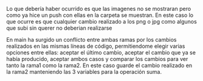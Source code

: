 Lo que debería haber ocurrido es que las imagenes no se mostraran pero como ya hice un push con ellas en la carpeta se muestran. En este caso lo que ocurre es que cualquier cambio realizado a los png o jpg como algunos que subi sin querer no deberian realizarse


En main ha surgido un conflicto entre ambas ramas por los cambios realizados en las mismas líneas de código, permitiendome elegir varias opciones entre ellas: aceptar el último cambio, aceptar el cambio que ya se había producido, aceptar ambos casos y comparar los cambios para ver tanto la rama1 como la rama2.
En este caso guarde el cambio realizado en la rama2 manteniendo las 3 variables para la operación suma.